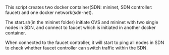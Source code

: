 This script creates two docker container(SDN: mininet, SDN controller: faucet) and one docker network(sdn-net).


The start.sh(in the mininet folder) initiate OVS and mininet with two single nodes in SDN, and connect to faucet which is initiated in another docker container.


When connected to the faucet controller, it will start to ping all nodes in SDN to check whether faucet controller can switch traffic within the SDN.
